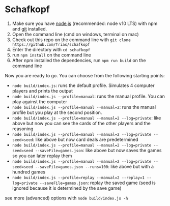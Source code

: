# Schafkopf
1. Make sure you have [node.js](https://nodejs.org/en/) (recommended: node v10 LTS) with npm and [git](https://git-scm.com/) installed.
2. Open the command line (cmd on windows, terminal on mac)
3. Check out this repo on the command line with ``git clone https://github.com/Trias/schafkopf``
4. Enter the directory with ``cd schafkopf``
5. run ``npm install`` on the command line
6. After npm installed the dependencies, run ``npm run build`` on the command line

Now you are ready to go. You can choose from the following starting points:
* ``node build/index.js``: runs the default profile. Simulates 4 computer players and prints the output
* ``node build/index.js --profile=manual``: runs the manual profile. You can play against the computer
* ``node build/index.js --profile=manual --manual=2``: runs the manual profile but you play at the second position.
* ``node build/index.js --profile=manual --manual=2 --log=private``: like above but now you can see the cards of the other players and the reasoning
* ``node build/index.js --profile=manual --manual=2 --log=private --seed=seed``: like above but now card deals are predetermined
* ``node build/index.js --profile=manual --manual=2 --log=private --seed=seed --saveFile=games.json``: like above but now saves the games so you can later replay them
* ``node build/index.js --profile=manual --manual=2 --log=private --seed=seed --saveFile=games.json --runs=100``: like above but with a hundred games
* ``node build/index.js --profile=replay --manual=2 --replay=1 --log=private --saveFile=games.json``: replay the saved game (seed is ignored because it is determined by the save game)

see more (advanced) options with ``node build/index.js -h``

